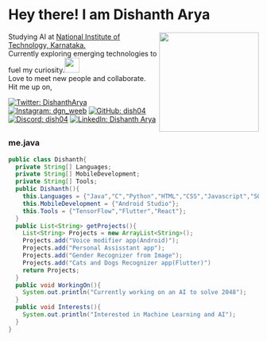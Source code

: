 <h1> Hey there! I am Dishanth Arya </h1> 

<img src="https://media.tenor.com/vZZEPrwfe6AAAAAi/happy-amine.gif" align = "right" height=200px width=200px>

<p>
  Studying AI at <a href="https://www.nitk.ac.in/">National Institute of Technology, Karnataka.</a> </br>Currently exploring emerging technologies to fuel my curiosity.<img src="https://media.tenor.com/1UoL-HJFGDAAAAAi/pentol-stiker-pentol.gif" height=30 width=30> </br>Love to meet new people and collaborate. </br>Hit me up on,
</p>

[![Twitter: DishanthArya](https://img.shields.io/badge/Twitter-black?logo=x)](https://twitter.com/Dishantharya04)
[![Instagram: dgn_weeb](https://img.shields.io/badge/Instagram-black?logo=instagram)](https://instagram.com/dgn_weeb/)
[![GitHub: dish04](https://img.shields.io/badge/GitHub-black?logo=github)](https://github.com/dish04/)
[![Discord: dish04](https://img.shields.io/badge/Discord-black?logo=discord)](https://discordapp.com/users/degnrate_weeb)
[![LinkedIn: Dishanth Arya](https://img.shields.io/badge/LinkedIn-black?logo=linkedin)](https://www.linkedin.com/in/dishanth-arya-74b3192aa/)

## <h3>me.java</h3>

```java
public class Dishanth{
  private String[] Languages;
  private String[] MobileDevelopment;
  private String[] Tools;
  public Dishanth(){
    this.Languages = {"Java","C","Python","HTML","CSS","Javascript","SQL"};
    this.MobileDevelopment = {"Android Studio"};
    this.Tools = {"TensorFlow","Flutter","React"};
  }
  public List<String> getProjects(){
    List<String> Projects = new ArrayList<String>();
    Projects.add("Voice modifier app(Android)");
    Projects.add("Personal Assisstant app");
    Projects.add("Gender Recognizer from Image");
    Projects.add("Cats and Dogs Recognizer app(Flutter)")
    return Projects;
  }
  public void WorkingOn(){
    System.out.println("Currently working on an AI to solve 2048");
  }
  public void Interests(){
    System.out.println("Interested in Machine Learning and AI");
  }
}
```
<!---
dish04/dish04 is a ✨ special ✨ repository because its `README.md` (this file) appears on your GitHub profile.
You can click the Preview link to take a look at your changes.
--->
